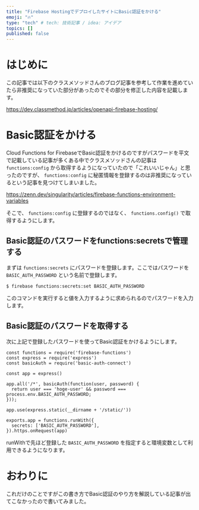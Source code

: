 ```yaml
---
title: "Firebase HostingでデプロイしたサイトにBasic認証をかける"
emoji: "🔥"
type: "tech" # tech: 技術記事 / idea: アイデア
topics: []
published: false
---
```


# はじめに

この記事では以下のクラスメソッドさんのブログ記事を参考して作業を進めていたら非推奨になっていた部分があったのでその部分を修正した内容を記載します。

https://dev.classmethod.jp/articles/openapi-firebase-hosting/

# Basic認証をかける

Cloud Functions for FirebaseでBasic認証をかけるのですがパスワードを平文で記載している記事が多くある中でクラスメソッドさんの記事は `functions:config` から取得するようになっていたので「これいいじゃん」と思ったのですが、 `functions:config` に秘匿情報を登録するのは非推奨になっているという記事を見つけてしまいました。

https://zenn.dev/singularity/articles/firebase-functions-environment-variables

そこで、 `functions:config` に登録するのではなく、 `functions.config()` で取得するようにします。

## Basic認証のパスワードをfunctions:secretsで管理する

まずは `functions:secrets` にパスワードを登録します。ここではパスワードを `BASIC_AUTH_PASSWORD` という名前で登録します。

```
$ firebase functions:secrets:set BASIC_AUTH_PASSWORD
```

このコマンドを実行すると値を入力するように求められるのでパスワードを入力します。

## Basic認証のパスワードを取得する

次に上記で登録したパスワードを使ってBasic認証をかけるようにします。

```
const functions = require('firebase-functions')
const express = require('express')
const basicAuth = require('basic-auth-connect')

const app = express()

app.all('/*', basicAuth(function(user, password) {
  return user === 'hoge-user' && password === process.env.BASIC_AUTH_PASSWORD;
}));

app.use(express.static(__dirname + '/static/'))

exports.app = functions.runWith({
  secrets: ['BASIC_AUTH_PASSWORD'],
}).https.onRequest(app)
```

runWithで先ほど登録した `BASIC_AUTH_PASSWORD` を指定すると環境変数として利用できるようになります。

# おわりに

これだけのことですがこの書き方でBasic認証のやり方を解説している記事が出てこなかったので書いてみました。
